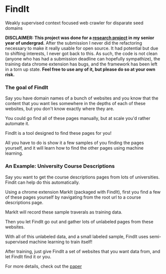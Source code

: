 # FindIt
Weakly supervised context focused web crawler for disparate seed domains

**DISCLAIMER: This project was done for a [research project](http://src.acm.org/2015/ThomasEffland.pdf) in my senior year of undergrad.**
After the submission I never did the refactoring necessary to make it really usable for open source. It had potential but due to shifting interests, I never got back to this.
As such, the code is not clean (anyone who has had a submission deadline can hopefully sympathize), the training data chrome extension has bugs, and the framework has been left in a torn up state.
**Feel free to use any of it, but please do so at your own risk.**

### The goal of FindIt
Say you have domain names of a bunch of websites and you know that the content that you want lies somewhere in the depths of each of these websites, but you don't know exactly where they are.

You could go find all of these pages manually, but at scale you'd rather automate it.

FindIt is a tool designed to find these pages for you! 

All you have to do is show it a few samples of you finding the pages yourself, and it will learn how to find the other pages using machine learning.

### An Example: University Course Descriptions
Say you want to get the course descriptions pages from lots of universities. Findit can help do this automatically.

Using a chrome extension MarkIt (packaged with FindIt), first you find a few of these pages yourself by navigating from the root url to a course descriptions page.

MarkIt will record these sample traverals as training data.

Then you let FindIt go out and gather lots of unlabeled pages from these websites.

With all of this unlabeled data, and a small labeled sample, FindIt uses semi-supervised machine learning to train itself!

After training, just give FindIt a set of websites that you want data from, and let FindIt find it or you.

For more details, check out the [paper](http://src.acm.org/2015/ThomasEffland.pdf)

